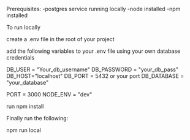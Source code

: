 Prerequisites:
    -postgres service running locally
    -node installed
    -npm installed

To run locally 

create a .env file in the root of your project

add the following variables to your .env file using your own database credentials 

DB_USER = "Your_db_username"
DB_PASSWORD = "your_db_pass"
DB_HOST="localhost"
DB_PORT = 5432 or your port
DB_DATABASE = "your_database"

PORT = 3000
NODE_ENV = "dev"

run npm install

Finally run the following:

npm run local
